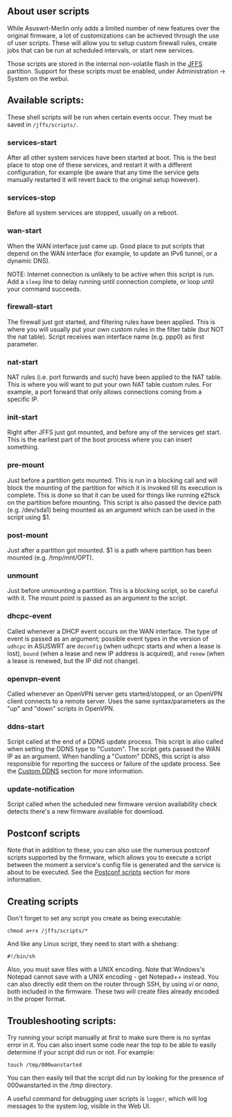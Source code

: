## About user scripts
While Asuswrt-Merlin only adds a limited number of new features over the original firmware, a lot of customizations can be achieved through the use of user scripts.  These will allow you to setup custom firewall rules, create jobs that can be run at scheduled intervals, or start new services.

Those scripts are stored in the internal non-volatile flash in the [JFFS](https://github.com/RMerl/asuswrt-merlin/wiki/JFFS) partition.  Support for these scripts must be enabled, under Administration -> System on the webui.


## Available scripts:

These shell scripts will be run when certain events occur.  They must be saved in `/jffs/scripts/`.


### services-start
After all other system services have been started at boot.  This is the best place to stop one of these services, and restart it with a different configuration, for example (be aware that any time the service gets manually restarted it will revert back to the original setup however).

### services-stop
Before all system services are stopped, usually on a reboot.

### wan-start
When the WAN interface just came up.  Good place to put scripts that depend on the WAN interface (for example, to update an IPv6 tunnel, or a dynamic DNS).

NOTE: Internet connection is unlikely to be active when this script is run. Add a `sleep` line to delay running until connection complete, or loop until your command succeeds.

### firewall-start
The firewall just got started, and filtering rules have been applied.  This is where you will usually put your own custom rules in the filter table (but NOT the nat table).  Script receives wan interface name (e.g. ppp0) as first parameter.

### nat-start
NAT rules (i.e. port forwards and such) have been applied to the NAT table.  This is where you will want to put your own NAT table custom rules.  For example, a port forward that only allows connections coming from a specific IP.

### init-start
Right after JFFS just got mounted, and before any of the services get start. This is the earliest part of the boot process where you can insert something.

### pre-mount
Just before a partition gets mounted.  This is run in a blocking call and will block the mounting of the  partition for which it is invoked till its execution is complete. This is done so that it can be used for things like running e2fsck on the partition before mounting. This script is also passed the device path (e.g. /dev/sda1) being mounted as an argument which can be used in the script using $1.

### post-mount
Just after a partition got mounted.  $1 is a path where partition has been mounted (e.g. /tmp/mnt/OPT).

### unmount
Just before unmounting a partition.  This is a blocking script, so be careful with it.  The mount point is passed as an argument to the script.

### dhcpc-event
Called whenever a DHCP event occurs on the WAN interface.  The type of event is passed as an argument; possible event types in the version of `udhcpc` in ASUSWRT are `deconfig` (when udhcpc starts and when a lease is lost), `bound` (when a lease and new IP address is acquired), and `renew` (when a lease is renewed, but the IP did not change).

### openvpn-event
Called whenever an OpenVPN server gets started/stopped, or an OpenVPN client connects to a remote server.  Uses the same syntax/parameters as the "up" and "down" scripts in OpenVPN.

### ddns-start
Script called at the end of a DDNS update process.  This script is also called when setting the DDNS type to "Custom".  The script gets passed the WAN IP as an argument.  When handling a "Custom" DDNS, this script is 
also responsible for reporting the success or failure of the update process.  See the [Custom DDNS](https://github.com/RMerl/asuswrt-merlin/wiki/Custom-DDNS) section for more information.

### update-notification
Script called when the scheduled new firmware version availability check detects there's a new firmware available for download.


## Postconf scripts
Note that in addition to these, you can also use the numerous postconf scripts supported by the firmware, which allows you to execute a script between the moment a service's config file is generated and the service is about to be executed.  See the [Postconf scripts](https://github.com/RMerl/asuswrt-merlin/wiki/Custom-config-files#postconf-scripts) section for more information.


## Creating scripts
Don't forget to set any script you create as being executable:

```
chmod a+rx /jffs/scripts/*
```

And like any Linux script, they need to start with a shebang:

```
#!/bin/sh
```

Also, you must save files with a UNIX encoding.  Note that Windows's Notepad cannot save with a UNIX encoding - get Notepad++ instead.  You can also directly edit them on the router through SSH, by using _vi_ or _nano_, both included in the firmware.  These two will create files already encoded in the proper format.


## Troubleshooting scripts:
Try running your script manually at first to make sure there is no syntax error in it.  You can also insert some code near the top to be able to easily determine if your script did run or not.  For example:

```
touch /tmp/000wanstarted
```
You can then easily tell that the script did run by looking for the presence of 000wanstarted in the /tmp directory.

A useful command for debugging user scripts is `logger`, which will log messages to the system log, visible in the Web UI.
